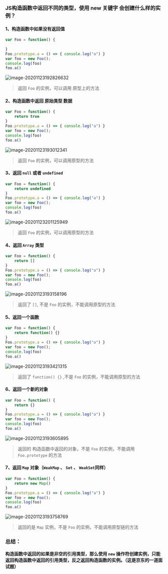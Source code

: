 ### JS构造函数中返回不同的类型，使用 new 关键字 会创建什么样的实例？

#### 1、构造函数中如果没有返回值

```js
var Foo = function() {
    
}
Foo.prototype.a = () => { console.log("a") }
var foo = new Foo();
console.log(foo)
foo.a()
```

![image-20201123192826632](https://gitee.com/wu_kang0718/image/raw/master//20201123192828269.png)

> 返回 `Foo` 的实例，可以调用 原型上的方法

#### 2、构造函数中返回 原始类型 数据

```js
var Foo = function() {
    return true
}
Foo.prototype.a = () => { console.log("a") }
var foo = new Foo();
console.log(foo)
foo.a()
```

![image-20201123193012341](https://gitee.com/wu_kang0718/image/raw/master//20201123193013261.png)

> 返回 `Foo` 的实例，可以调用原型的方法

#### 3、返回 `null` 或者 `undefined` 

```js
var Foo = function() {
    return undefined
}
Foo.prototype.a = () => { console.log("a") }
var foo = new Foo();
console.log(foo)
foo.a()
```

![image-20201123201125949](https://gitee.com/wu_kang0718/image/raw/master//20201123201126897.png)

> 返回 `Foo` 的实例，可以调用原型的方法

#### 4、返回 `Array` 类型

```js
var Foo = function() {
    return []
}
Foo.prototype.a = () => { console.log("a") }
var foo = new Foo();
console.log(foo)
foo.a()
```

![image-20201123193158196](https://gitee.com/wu_kang0718/image/raw/master//20201123193159129.png)

> 返回了 `[]`, 不是 `Foo` 的实例，不能调用原型的方法

#### 5、返回一个函数

```js
var Foo = function() {
    return function() {}
}
Foo.prototype.a = () => { console.log("a") }
var foo = new Foo();
console.log(foo)
foo.a()
```

![image-20201123193421315](https://gitee.com/wu_kang0718/image/raw/master//20201123193422256.png)

> 返回了 `function() {}` ,不是 `Foo` 的实例，不能调用原型的方法

#### 6、返回一个新的对象

```js
var Foo = function() {
    return {}
}
Foo.prototype.a = () => { console.log("a") }
var foo = new Foo();
console.log(foo)
foo.a()
```

![image-20201123193605895](https://gitee.com/wu_kang0718/image/raw/master//20201123193606813.png)

> 返回的 构造函数中返回的对象，不是 `Foo` 的实例，不能调用 `Foo.prototype` 的方法

#### 7、返回 `Map` 对象（`WeakMap` 、 `Set` 、 `WeakSet`同样）

```js
var Foo = function() {
    return new Map()
}
Foo.prototype.a = () => { console.log("a") }
var foo = new Foo();
console.log(foo)
foo.a()
```

![image-20201123193758769](https://gitee.com/wu_kang0718/image/raw/master//20201123193759688.png)

> 返回的是 `Map` 实例，不是 `Foo` 的实例，不能调用原型链的方法

### 总结：

**构造函数中返回的如果是非空的引用类型，那么使用 `new` 操作符创建实例，只能返回构造函数中返回的引用类型，反之返回构造函数的实例。（这是京东的一道面试题）**















